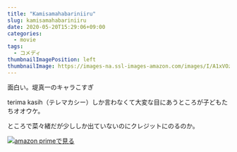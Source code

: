 ```yaml
---
title: "Kamisamahabariniiru"
slug: kamisamahabariniiru
date: 2020-05-20T15:29:06+09:00
categories:
  - movie
tags:
  - コメディ
thumbnailImagePosition: left
thumbnailImage: https://images-na.ssl-images-amazon.com/images/I/A1xVOzlxpAL._SX300_.jpg
---
```

面白い。堤真一のキャラこすぎ
<!--more-->
terima kasih（テレマカシー）しか言わなくて大変な目にあうところが子どもたちオオウケ。

ところで菜々緒だが少ししか出ていないのにクレジットにのるのか。

[![amazon primeで見る](https://images-na.ssl-images-amazon.com/images/I/A1xVOzlxpAL._SX300_.jpg)](https://www.amazon.co.jp/gp/video/detail/B00ZE36B0Q/ref=atv_dp_b00_det_c_Z0r2A3_1_2 "amazon primeで見る")

